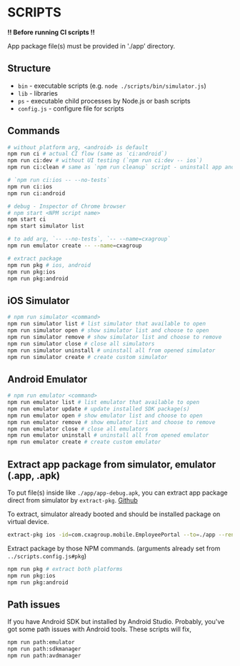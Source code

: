 # SCRIPTS

**!! Before running CI scripts !!**

App package file(s) must be provided in './app’ directory.

## Structure

- `bin` - executable scripts (e.g. `node ./scripts/bin/simulator.js`)
- `lib` - libraries
- `ps` - executable child processes by Node.js or bash scripts
- `config.js` - configure file for scripts

## Commands

```bash
# without platform arg, <android> is default
npm run ci # actual CI flow (same as `ci:android`)
npm run ci:dev # without UI testing (`npm run ci:dev -- ios`)
npm run ci:clean # same as `npm run cleanup` script - uninstall app and close

# `npm run ci:ios -- --no-tests`
npm run ci:ios
npm run ci:android

# debug - Inspector of Chrome browser
# npm start <NPM script name>
npm start ci
npm start simulator list

# to add arg, `-- --no-tests`, `-- --name=cxagroup`
npm run emulator create -- --name=cxagroup

# extract package
npm run pkg # ios, android
npm run pkg:ios
npm run pkg:android
```

## iOS Simulator

```bash
# npm run simulator <command>
npm run simulator list # list simulator that available to open
npm run simulator open # show simulator list and choose to open
npm run simulator remove # show simulator list and choose to remove
npm run simulator close # close all simulators
npm run simulator uninstall # uninstall all from opened simulator
npm run simulator create # create custom simulator
```

## Android Emulator

```bash
# npm run emulator <command>
npm run emulator list # list emulator that available to open
npm run emulator update # update installed SDK package(s)
npm run emulator open # show emulator list and choose to open
npm run emulator remove # show emulator list and choose to remove
npm run emulator close # close all emulators
npm run emulator uninstall # uninstall all from opened emulator
npm run emulator create # create custom emulator
```

## Extract app package from simulator, emulator (.app, .apk)

To put file(s) inside like `./app/app-debug.apk`, you can extract app package direct from simulator by `extract-pkg`. [Github](https://github.com/jsveron23/extract-pkg)

To extract, simulator already booted and should be installed package on virtual device.

```bash
extract-pkg ios -id=com.cxagroup.mobile.EmployeePortal --to=./app --rename=app-debug.app
```

Extract package by those NPM commands. (arguments already set from `../scripts.config.js#pkg`)

```bash
npm run pkg # extract both platforms
npm run pkg:ios
npm run pkg:android
```

## Path issues

If you have Android SDK but installed by Android Studio. Probably, you've got some path issues with Android tools. These scripts will fix,

```bash
npm run path:emulator
npm run path:sdkmanager
npm run path:avdmanager
```

